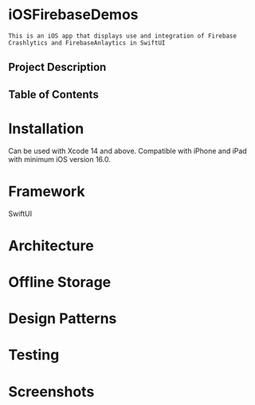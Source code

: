 # iOSFirebaseDemos

    This is an iOS app that displays use and integration of Firebase Crashlytics and FirebaseAnlaytics in SwiftUI

## Project Description 


## Table of Contents



# Installation
Can be used with Xcode 14 and above. Compatible with iPhone and iPad with minimum iOS version 16.0.

# Framework
SwiftUI 

# Architecture

# Offline Storage

# Design Patterns

# Testing

# Screenshots

